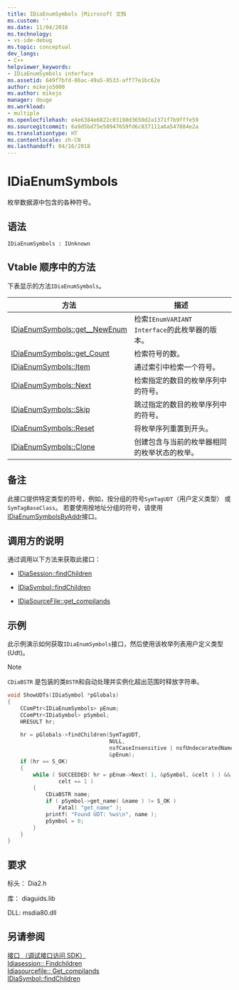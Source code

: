 ```yaml
---
title: IDiaEnumSymbols |Microsoft 文档
ms.custom: ''
ms.date: 11/04/2016
ms.technology:
- vs-ide-debug
ms.topic: conceptual
dev_langs:
- C++
helpviewer_keywords:
- IDiaEnumSymbols interface
ms.assetid: 649f7bfd-86ac-49a5-8533-aff77e1bc62e
author: mikejo5000
ms.author: mikejo
manager: douge
ms.workload:
- multiple
ms.openlocfilehash: e4e6384e6822c03190d3650d2a1371f7b9fffe59
ms.sourcegitcommit: 6a9d5bd75e50947659fd6c837111a6a547884e2a
ms.translationtype: HT
ms.contentlocale: zh-CN
ms.lasthandoff: 04/16/2018
---
```

# <a name="idiaenumsymbols"></a>IDiaEnumSymbols
枚举数据源中包含的各种符号。  
  
## <a name="syntax"></a>语法  
  
```  
IDiaEnumSymbols : IUnknown  
```  
  
## <a name="methods-in-vtable-order"></a>Vtable 顺序中的方法  
 下表显示的方法`IDiaEnumSymbols`。  
  
|方法|描述|  
|------------|-----------------|  
|[IDiaEnumSymbols::get__NewEnum](../../debugger/debug-interface-access/idiaenumsymbols-get-newenum.md)|检索`IEnumVARIANT Interface`的此枚举器的版本。|  
|[IDiaEnumSymbols::get_Count](../../debugger/debug-interface-access/idiaenumsymbols-get-count.md)|检索符号的数。|  
|[IDiaEnumSymbols::Item](../../debugger/debug-interface-access/idiaenumsymbols-item.md)|通过索引中检索一个符号。|  
|[IDiaEnumSymbols::Next](../../debugger/debug-interface-access/idiaenumsymbols-next.md)|检索指定的数目的枚举序列中的符号。|  
|[IDiaEnumSymbols::Skip](../../debugger/debug-interface-access/idiaenumsymbols-skip.md)|跳过指定的数目的枚举序列中的符号。|  
|[IDiaEnumSymbols::Reset](../../debugger/debug-interface-access/idiaenumsymbols-reset.md)|将枚举序列重置到开头。|  
|[IDiaEnumSymbols::Clone](../../debugger/debug-interface-access/idiaenumsymbols-clone.md)|创建包含与当前的枚举器相同的枚举状态的枚举。|  
  
## <a name="remarks"></a>备注  
 此接口提供特定类型的符号，例如，按分组的符号`SymTagUDT`（用户定义类型） 或`SymTagBaseClass`。 若要使用按地址分组的符号，请使用[IDiaEnumSymbolsByAddr](../../debugger/debug-interface-access/idiaenumsymbolsbyaddr.md)接口。  
  
## <a name="notes-for-callers"></a>调用方的说明  
 通过调用以下方法来获取此接口：  
  
-   [IDiaSession::findChildren](../../debugger/debug-interface-access/idiasession-findchildren.md)  
  
-   [IDiaSymbol::findChildren](../../debugger/debug-interface-access/idiasymbol-findchildren.md)  
  
-   [IDiaSourceFile::get_compilands](../../debugger/debug-interface-access/idiasourcefile-get-compilands.md)  
  
## <a name="example"></a>示例  
 此示例演示如何获取`IDiaEnumSymbols`接口，然后使用该枚举列表用户定义类型 (Udt)。  
  
> [!NOTE]
>  `CDiaBSTR` 是包装的类`BSTR`和自动处理并实例化超出范围时释放字符串。  
  
```C++  
void ShowUDTs(IDiaSymbol *pGlobals)  
{  
    CComPtr<IDiaEnumSymbols> pEnum;  
    CComPtr<IDiaSymbol> pSymbol;  
    HRESULT hr;  
  
    hr = pGlobals->findChildren(SymTagUDT,  
                                NULL,  
                                nsfCaseInsensitive | nsfUndecoratedName,  
                                &pEnum);  
    if (hr == S_OK)  
    {  
        while ( SUCCEEDED( hr = pEnum->Next( 1, &pSymbol, &celt ) ) &&  
                celt == 1 )  
        {  
            CDiaBSTR name;  
            if ( pSymbol->get_name( &name ) != S_OK )  
                Fatal( "get_name" );  
            printf( "Found UDT: %ws\n", name );  
            pSymbol = 0;  
        }  
    }  
}  
```  
  
## <a name="requirements"></a>要求  
 标头： Dia2.h  
  
 库： diaguids.lib  
  
 DLL: msdia80.dll  
  
## <a name="see-also"></a>另请参阅  
 [接口 （调试接口访问 SDK）](../../debugger/debug-interface-access/interfaces-debug-interface-access-sdk.md)   
 [Idiasession:: Findchildren](../../debugger/debug-interface-access/idiasession-findchildren.md)   
 [Idiasourcefile:: Get_compilands](../../debugger/debug-interface-access/idiasourcefile-get-compilands.md)   
 [IDiaSymbol::findChildren](../../debugger/debug-interface-access/idiasymbol-findchildren.md)